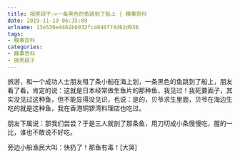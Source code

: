 ```yaml
---
title: 搞笑段子->一条黑色的鱼跳到了船上 | 糗事百科
date: 2019-11-19 06:35:09
urlname: 13e530e4462b6032fca040f74d62d936
tags: 
- 糗事百科
categories:
- 糗事百科
- 搞笑段子
---
```

旅游，和一个成功人士朋友租了条小船在海上划，一条黑色的鱼跳到了船上，朋友看了看，肯定的说：这就是日本经常做生鱼片的那种鱼，我见过！我死要面子，其实没见过这种鱼，但不能显得没见识，也说：是的，贝爷求生里面，贝爷在海边生吃的就是这种鱼，我在香港铜锣湾料理店也吃过。

朋友下属说：那我们尝尝？于是三人就剖了那条鱼，用刀切成小条慢慢吃，腥的一比，谁也不敢说不好吃。

旁边小船渔民大叫：快扔了！那鱼有毒！[大哭]


